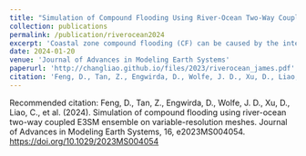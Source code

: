 ```yaml
---
title: "Simulation of Compound Flooding Using River-Ocean Two-Way Coupled E3SM Ensemble on Variable-Resolution Meshes"
collection: publications
permalink: /publication/riverocean2024
excerpt: 'Coastal zone compound flooding (CF) can be caused by the interactive fluvial and oceanic processes, particularly when coastal backwater propagates upstream and interacts with high river discharge. The modeling of CF is limited in existing Earth System Models (ESMs) due to coarse mesh resolutions and one-way coupled river-ocean components. In this study, we present a novel multi-scale coupling framework within the Energy Exascale Earth System Model (E3SM), integrating global atmosphere and land with interactively coupled river and ocean models using different meshes with refined resolutions near the coastline. To evaluate this framework, we conducted ensemble simulations of a CF event (Hurricane Irene in 2011) in a Mid-Atlantic estuary. The results demonstrate that the novel E3SM configuration can reasonably reproduce river discharge and sea surface height variations. The two-way river-ocean coupling improves the representation of coastal backwater effects at the terrestrial-aquatic interface that are caused by the combined actions of tide and storm surge during the CF event, thus providing a valuable modeling tool for better understanding the river-estuary-ocean dynamics in extreme events under climate change. Notably, our results show that the most significant CF impacts occur when the highest storm surge generated by a tropical cyclone meets with a moderate river discharge. This study highlights the state-of-the-art advancements developed within E3SM for simulating multi-scale coastal processes..'
date: 2024-01-20
venue: 'Journal of Advances in Modeling Earth Systems'
paperurl: 'http://changliao.github.io/files/2023/riverocean_james.pdf'
citation: 'Feng, D., Tan, Z., Engwirda, D., Wolfe, J. D., Xu, D., Liao, C., et al. (2024). Simulation of compound flooding using river-ocean two-way coupled E3SM ensemble on variable-resolution meshes. Journal of Advances in Modeling Earth Systems, 16, e2023MS004054. https://doi.org/10.1029/2023MS004054'
---
```



Recommended citation: Feng, D., Tan, Z., Engwirda, D., Wolfe, J. D., Xu, D., Liao, C., et al. (2024). Simulation of compound flooding using river-ocean two-way coupled E3SM ensemble on variable-resolution meshes. Journal of Advances in Modeling Earth Systems, 16, e2023MS004054. https://doi.org/10.1029/2023MS004054

